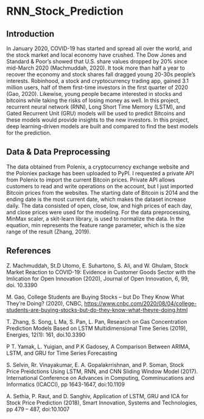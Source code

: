 # RNN_Stock_Prediction

## Introduction
In January 2020, COVID-19 has started and spread all over the world, and the stock market and local economy have crushed. The Dow Jones and Standard & Poor’s showed that U.S. share values dropped by 20% since mid-March 2020 (Machmuddah, 2020). It took more than half a year to recover the economy and stock shares fall dragged young 20-30s people’s interests. Robinhood, a stock and cryptocurrency trading app, gained 3.1 million users, half of them first-time investors in the first quarter of 2020 (Gao, 2020). Likewise, young people became interested in stocks and bitcoins while taking the risks of losing money as well. In this project, recurrent neural network (RNN), Long Short Time Memory (LSTM), and Gated Recurrent Unit (GRU) models will be used to predict Bitcoins and these models would provide insights to the new investors. In this project, deep learning-driven models are built and compared to find the best models for the prediction.

## Data & Data Preprocessing
The data obtained from Polenix, a cryptocurrency exchange website and the Poloniex package has been uploaded to PyPI. I requested a private API from Polenix to import the current Bitcoin prices. Private API allows customers to read and write operations on the account, but I just imported Bitcoin prices from the websites. The starting date of Bitcoin is 2014 and the ending date is the most current date, which makes the dataset increase daily. The data consisted of open, close, low, and high prices of each day, and close prices were used for the modeling. For the data preprocessing, MinMax scaler, a skit-learn library, is used to normalize the data. In the equation, min represents the feature range parameter, which is the size range of the result (Zhang, 2019).

## References
Z. Machmuddah, St.D Utomo, E. Suhartono, S. Ali, and W. Ghulam, Stock Market Reaction to COVID-19: Evidence in Customer Goods Sector with the Imlication for Open Innovation (2020), Journal of Open Innovation, 6, 99, doi. 10.3390

M. Gao, College Students are Buying Stocks – but Do They Know What They’re Doing? (2020), CNBC, https://www.cnbc.com/2020/08/04/college-students-are-buying-stocks-but-do-they-know-what-theyre-doing.html

T. Zhang, S. Song, L Ma, S. Pan, L. Pan, Research on Gas Concentration Prediction Models Based on LSTM Multidimensional Time Series (2019), Energies, 12(1): 161, doi.10.3390

P T. Yamak, L. Yuigian, and P.K Gadosey, A Comparison Between ARIMA, LSTM, and GRU for Time Series Forecasting 

S. Selvin, Rr. Vinayakumar, E. A. Gopalakrrishnan, and P. Soman, Stock Price Preidctions Using LSTM, RNN, and CNN Sliding Window Model (2017). International Conference on Advances in Computing, Comminucations and Informatics (ICACCI), pp 1643-1647, doi:10.1109

A. Sethia, P. Raut, and D. Sanghiv, Application of LSTM, GRU and ICA for Stock Price Prediction (2018), Smart Innovation, Systems and Technologies, pp 479 – 487, doi:10.1007
